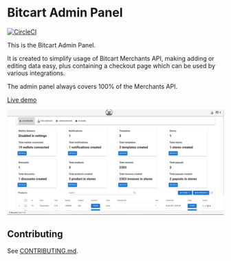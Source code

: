 # Bitcart Admin Panel

[![CircleCI](https://circleci.com/gh/bitcart/bitcart-admin.svg?style=svg)](https://circleci.com/gh/bitcart/bitcart-admin)

This is the Bitcart Admin Panel.

It is created to simplify usage of Bitcart Merchants API,
making adding or editing data easy, plus containing a checkout page which can be used by various integrations.

The admin panel always covers 100% of the Merchants API.

[Live demo](https://admin.bitcart.ai)

![](screenshot.png)

## Contributing

See [CONTRIBUTING.md](CONTRIBUTING.md).
